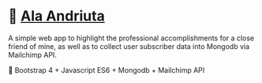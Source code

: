 # :dancer: [Ala Andriuta](https://thawing-journey-87460.herokuapp.com/) 

 A simple web app to highlight the professional accomplishments for a close friend of mine, as well as to collect user subscriber data into Mongodb via Mailchimp API.

 :telescope: Bootstrap 4 + Javascript ES6 + Mongodb + Mailchimp API


